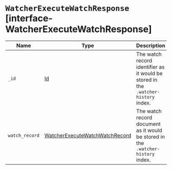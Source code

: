 # `WatcherExecuteWatchResponse` [interface-WatcherExecuteWatchResponse]

| Name | Type | Description |
| - | - | - |
| `_id` | [Id](./Id.md) | The watch record identifier as it would be stored in the `.watcher-history` index. |
| `watch_record` | [WatcherExecuteWatchWatchRecord](./WatcherExecuteWatchWatchRecord.md) | The watch record document as it would be stored in the `.watcher-history` index. |
